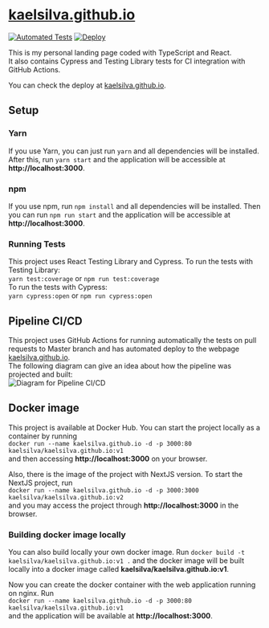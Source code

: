 # [kaelsilva.github.io](https://kaelsilva.github.io)

[![Automated Tests](https://github.com/kaelsilva/kaelsilva.github.io/actions/workflows/main.yml/badge.svg?branch=version-1)](https://github.com/kaelsilva/kaelsilva.github.io/actions/workflows/main.yml)
[![Deploy](https://github.com/kaelsilva/kaelsilva.github.io/actions/workflows/deploy.yml/badge.svg?branch=master)](https://github.com/kaelsilva/kaelsilva.github.io/actions/workflows/deploy.yml)

This is my personal landing page coded with TypeScript and React.  
It also contains Cypress and Testing Library tests for CI integration with GitHub Actions.

You can check the deploy at [kaelsilva.github.io](https://kaelsilva.github.io).

## Setup

### Yarn

If you use Yarn, you can just run `yarn` and all dependencies will be installed. After this, run `yarn start` and the application will be accessible at **http://localhost:3000**.

### npm

If you use npm, run `npm install` and all dependencies will be installed. Then you can run `npm run start` and the application will be accessible at **http://localhost:3000**.

### Running Tests

This project uses React Testing Library and Cypress. To run the tests with Testing Library:  
`yarn test:coverage` or `npm run test:coverage`  
To run the tests with Cypress:  
`yarn cypress:open` or `npm run cypress:open`

## Pipeline CI/CD
This project uses GitHub Actions for running automatically the tests on pull requests to Master branch and has automated deploy to the webpage [kaelsilva.github.io](https://kaelsilva.github.io).  
The following diagram can give an idea about how the pipeline was projected and built:  
<img src="https://i.imgur.com/9HwLJvR.png" alt="Diagram for Pipeline CI/CD" />

## Docker image

This project is available at Docker Hub. You can start the project locally as a container by running  
`docker run --name kaelsilva.github.io -d -p 3000:80 kaelsilva/kaelsilva.github.io:v1`  
and then accessing **http://localhost:3000** on your browser.  

Also, there is the image of the project with NextJS version. To start the NextJS project, run  
`docker run --name kaelsilva.github.io -d -p 3000:3000 kaelsilva/kaelsilva.github.io:v2`  
and you may access the project through **http://localhost:3000** in the browser.

### Building docker image locally

You can also build locally your own docker image. Run `docker build -t kaelsilva/kaelsilva.github.io:v1 .` and the docker image will be built locally into a docker image called **kaelsilva/kaelsilva.github.io:v1**.

Now you can create the docker container with the web application running on nginx. Run  
`docker run --name kaelsilva.github.io -d -p 3000:80 kaelsilva/kaelsilva.github.io:v1`  
and the application will be available at **http://localhost:3000**.
